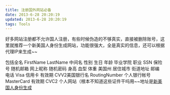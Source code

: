 ```yaml
---
title: 注册国外网站必备
date: 2013-6-28 20:20:19
updated: 2013-6-28 20:20:19
tags: Tools
---
```

好多网站注册都不允许国人注册，有些时候伪造的不够真实，直接被删除账号，这里就推荐一个新美国人身份生成网站，功能很强大，全是真实的信息，还可以根据代理IP来生成~~

包括全名 FirstName LastName 中间名 性别 生日 年龄 毕业学院 职业 SSN 保险号 随机邮箱 网上昵称 随机密码 身高 血型 体重 美国州 居住城市 街道地址 邮编 电话 Visa 信用卡 有效期 CVV2美国银行名 RoutingNumber 个人银行帐号 MasterCard 有效期 CVC2 个人网站（根本不知道这些证件干吗用~~地址是[新美国人身份生成](http://cn.usinfo.me/)